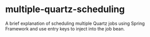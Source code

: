 # multiple-quartz-scheduling
A brief explanation of scheduling multiple Quartz jobs using Spring Framework and use entry keys to inject into the job bean.
